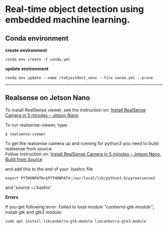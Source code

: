 # Real-time object detection using embedded machine learning.

## Conda environment

**create environment**
```
conda env create -f conda.yml
```

**update environment**
```
conda env update --name rtobjectdect_venv --file conda.yml --prune
```
---

## Realsense on Jetson Nano

To install RealSense viewer, see the instruction on: [Install RealSense Camera in 5 minutes – Jetson Nano](https://jetsonhacks.com/2019/12/22/install-realsense-camera-in-5-minutes-jetson-nano/)

To run realsense-viewer, type: 

```
$ realsense-viewer
```

To get the realsense camera up and running for python3 you need to build realsense from source.<br> 
Follow instruction on: [Install RealSense Camera in 5 minutes – Jetson Nano, Build from Source](https://jetsonhacks.com/2019/12/22/install-realsense-camera-in-5-minutes-jetson-nano/)

and add this to the end of your .bashrc file 
```
export PYTHONPATH=$PYTHONPATH:/usr/local/lib/python3.6/pyrealsense2
```

and 'source ~/.bashrc'


**Errors**

If you get following error: *Failed to load module "canberra-gtk-module"*, install gtk and gtk3 module:

```
sudo apt install libcanberra-gtk-module libcanberra-gtk3-module
```